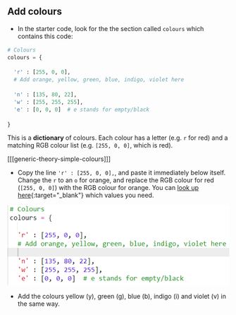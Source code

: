 ## Add colours

+ In the starter code, look for the the section called `colours` which contains this code:

```python
# Colours
colours = {

  'r' : [255, 0, 0],
  # Add orange, yellow, green, blue, indigo, violet here

  'n' : [135, 80, 22],
  'w' : [255, 255, 255],
  'e' : [0, 0, 0]  # e stands for empty/black

}
```

This is a **dictionary** of colours. Each colour has a letter (e.g. `r` for red) and a matching RGB colour list (e.g. `[255, 0, 0]`, which is red).

[[[generic-theory-simple-colours]]]

+ Copy the line `'r' : [255, 0, 0],`, and paste it immediately below itself. Change the `r` to an `o` for orange, and replace the RGB colour for red (`[255, 0, 0]`) with the RGB colour for orange. You can [look up here](https://www.w3schools.com/colors/colors_rgb.asp){:target="_blank"} which values you need.

![Add a colour](images/add-a-colour.gif)

+ Add the colours yellow (y), green (g), blue (b), indigo (i) and violet (v) in the same way.
